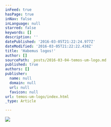 ```yaml
---
inFeed: true
hasPage: true
inNav: false
inLanguage: null
starred: false
keywords: []
description: ''
datePublished: '2016-03-05T21:22:24.977Z'
dateModified: '2016-03-05T21:22:22.438Z'
title: 'Habemus logos!'
author: []
sourcePath: _posts/2016-03-04-temos-um-logo.md
published: true
authors: []
publisher:
  name: null
  domain: null
  url: null
  favicon: null
url: temos-um-logo/index.html
_type: Article

---
```

![](https://the-grid-user-content.s3-us-west-2.amazonaws.com/c23b3976-9ecb-45ba-84e7-533cd3e49b4c.png)